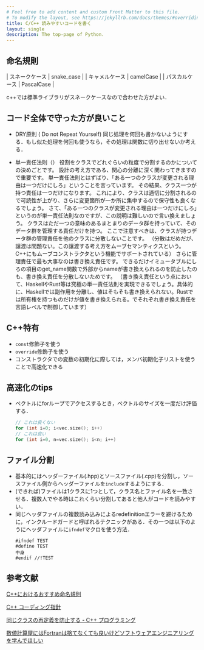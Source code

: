 ```yaml
---
# Feel free to add content and custom Front Matter to this file.
# To modify the layout, see https://jekyllrb.com/docs/themes/#overriding-theme-defaults
title: C/C++ 読みやすいコードを書く
layout: single
description: The top-page of Python.
---
```


## 命名規則

| スネークケース | snake_case |
| キャメルケース | camelCase  |
| パスカルケース | PascalCase |

c++では標準ライブラリがスネークケースなので合わせた方がよい．

## コード全体で守った方が良いこと

- DRY原則 ( Do not Repeat Yourself)
  同じ処理を何回も書かないようにする．もし似た処理を何回も使うなら，その処理は関数に切り出せないか考える．

- 単一責任法則（）
  役割をクラスでどれぐらいの粒度で分割するのかについての決めごとです。
  設計の考え方である、関心の分離に深く関わってきますので重要です。
  単一責任法則とはずばり、「ある一つのクラスが変更される理由は一つだけにしろ」ということを言っています。
  その結果、クラス一つが持つ責任は一つだけになります。
  これにより、クラスは適切に分割されるので可読性が上がり、さらに変更箇所が一か所に集中するので保守性も良くなるでしょう。
  さて、「ある一つのクラスが変更される理由は一つだけにしろ」というのが単一責任法則なのですが、この説明は難しいので言い換えましょう。
  クラスはただ一つの意味のあるまとまりのデータ群を持っていて、そのデータ群を管理する責任だけを持つ。
  ここで注意すべきは、クラスが持つデータ群の管理責任を他のクラスに分散しないことです。
  （分散はだめだが、譲渡は問題ない。この譲渡する考え方をムーブセマンティクスという。C++にもムーブコンストラクタという機能でサポートされている）
  さらに管理責任で最も大事なのは書き換え責任です。
  できるだけイミュータブルにしろの項目のget_name関数で外部からnameが書き換えられるのを防止したのも、書き換え責任を分散しないためです。
  （書き換え責任という点において、HaskellやRust等は究極の単一責任法則を実現できるでしょう。具体的に、Haskellでは副作用を分離し、値はそもそも書き換えられない。Rustでは所有権を持つものだけが値を書き換えられる。でそれぞれ書き換え責任を言語レベルで制御しています）

## C++特有

- `const`修飾子を使う
- `override`修飾子を使う
- コンストラクタでの変数の初期化に際しては，メンバ初期化子リストを使うことで高速化できる

## 高速化のtips

- ベクトルにforループでアクセスするとき，ベクトルのサイズを一度だけ評価する．
  ```cc
  // これは良くない
  for (int i=0; i<vec.size(); i++) 
  // これは良い
  for (int i=0, n=vec.size(); i<n; i++) 
  ```

## ファイル分割

- 基本的にはヘッダーファイル(.hpp)とソースファイル(.cpp)を分割し，ソースファイル側からヘッダーファイルを`include`するようにする．
- (できれば)ファイルは1クラスに1つとして，クラス名とファイル名を一致させる．複数人でやる時はこれくらい分割してあると他人がコードを読みやすい．
- 同じヘッダファイルの複数読み込みによるredefinitionエラーを避けるために，インクルードガードと呼ばれるテクニックがある．その一つは以下のようにヘッダファイルに`ifndef`マクロを使う方法．
  ```
  #ifndef TEST
  #define TEST
  中身
  #endif //!TEST
  ```


## 参考文献

[C++におけるおすすめ命名規則](https://qiita.com/rinse_/items/a11ec988e7378642e8e2)

[C++ コーディング指針](https://qiita.com/shirakawa4756/items/7430f447883a74831bf9)

[同じクラスの再定義を防止する - C++ プログラミング](https://ez-net.jp/article/87/hA5CKttD/C622OUxjj--t/)

[数値計算屋にはFortranは捨てなくても良いけどソフトウェアエンジニアリングを学んでほしい](https://hpcmemo.hatenablog.com/entry/2019/03/22/024916)


<!--
c++ベクトルまとめ
https://qiita.com/ysuzuki19/items/df872d91c9c89cc31aee

C++ 値渡し、ポインタ渡し、参照渡しを使い分けよう
https://qiita.com/agate-pris/items/05948b7d33f3e88b8967

https://qiita.com/elipmoc101/items/01003c82dbd2e464a071

https://hpcmemo.hatenablog.com/entry/2019/03/22/024916

https://docs.sakai-sc.co.jp/article/software-engineering/separation-of-concerns.html

https://docs.sakai-sc.co.jp/article/software-engineering/loose-coupling-in-source-code.html
-->
